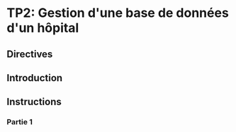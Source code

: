 # TP2: Gestion d'une base de données d'un hôpital

## Directives

## Introduction

## Instructions

### Partie 1
